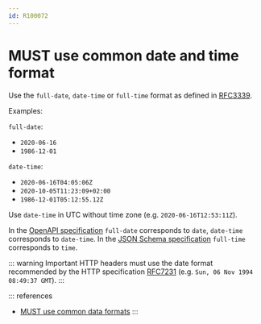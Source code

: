 ```yaml
---
id: R100072
---
```


# MUST use common date and time format

Use the `full-date`, `date-time` or `full-time` format as defined in [RFC3339][rfc3339].

Examples:

`full-date`:

- `2020-06-16`
- `1986-12-01`

`date-time`:

- `2020-06-16T04:05:06Z`
- `2020-10-05T11:23:09+02:00`
- `1986-12-01T05:12:55.12Z`

Use `date-time` in UTC without time zone (e.g. `2020-06-16T12:53:11Z`).

In the [OpenAPI specification][openapi-specification-data-types] `full-date` corresponds to `date`, `date-time` corresponds to `date-time`.
In the [JSON Schema specification][json-schema-spec-defined-formats] `full-time` corresponds to `time`.

::: warning Important
HTTP headers must use the date format recommended by the HTTP specification [RFC7231][rfc7231] (e.g. `Sun, 06 Nov 1994 08:49:37 GMT`).
:::

::: references

- [MUST use common data formats](/guidelines/r100071)
  :::

[rfc3339]: https://tools.ietf.org/html/rfc3339#section-5.6
[json-schema-spec-defined-formats]: https://json-schema.org/draft/2019-09/json-schema-validation.html#rfc.section.7.3
[openapi-specification-data-types]: http://spec.openapis.org/oas/v3.0.3#data-types
[rfc7231]: https://tools.ietf.org/html/rfc7231#section-7.1.1.1
